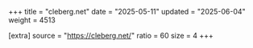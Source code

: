 +++
title = "cleberg.net"
date = "2025-05-11"
updated = "2025-06-04"
weight = 4513

[extra]
source = "https://cleberg.net/"
ratio = 60
size = 4
+++

